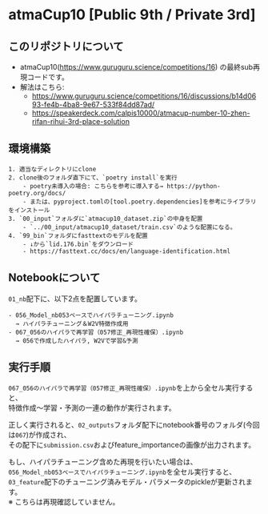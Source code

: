 # atmaCup10 [Public 9th / Private 3rd]

## このリポジトリについて
- atmaCup10(https://www.guruguru.science/competitions/16) の最終sub再現コードです。
- 解法はこちら: 
  - https://www.guruguru.science/competitions/16/discussions/b14d0693-fe4b-4ba8-9e67-533f84dd87ad/
  - https://speakerdeck.com/calpis10000/atmacup-number-10-zhen-rifan-rihui-3rd-place-solution

## 環境構築
```
1. 適当なディレクトリにclone
2. clone後のフォルダ直下にて、`poetry install`を実行
    - poetry未導入の場合: こちらを参考に導入する→ https://python-poetry.org/docs/
    - または、pyproject.tomlの[tool.poetry.dependencies]を参考にライブラリをインストール
3. `00_input`フォルダに`atmacup10_dataset.zip`の中身を配置
    - `../00_input/atmacup10_dataset/train.csv`のような配置になる。
4. `99_bin`フォルダにfasttextのモデルを配置
    - ↓から`lid.176.bin`をダウンロード
    - https://fasttext.cc/docs/en/language-identification.html
```

## Notebookについて
`01_nb`配下に、以下2点を配置しています。
```
- 056_Model_nb053ベースでハイパラチューニング.ipynb
  → ハイパラチューニング＆W2V特徴作成用
- 067_056のハイパラで再学習（057修正_再現性確保）.ipynb
  → 056で作成したハイパラ, W2Vで学習&予測
```

## 実行手順
`067_056のハイパラで再学習（057修正_再現性確保）.ipynb`を上から全セル実行すると、  
特徴作成〜学習・予測の一連の動作が実行されます。  

正しく実行されると、`02_outputs`フォルダ配下にnotebook番号のフォルダ(今回は`067`)が作成され、  
その配下に`submission.csv`およびfeature_importanceの画像が出力されます。  

もし、ハイパラチューニング含めた再現を行いたい場合は、  
`056_Model_nb053ベースでハイパラチューニング.ipynb`を全セル実行すると、  
`03_feature`配下のチューニング済みモデル・パラメータのpickleが更新されます。  
※ こちらは再現確認していません。
